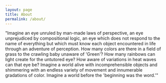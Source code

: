 ```yaml
---
layout: page
title: About
permalink: /about/
---
```


"Imagine an eye unruled by man-made laws of perspective, an eye unprejudiced by compositional logic, an eye which does not respond to the name of everything but which must know each object encountered in life through an adventure of perception. How many colors are there in a field of grass to the crawling baby unaware of 'Green'? How many rainbows can light create for the untutored eye? How aware of variations in heat waves can that eye be? Imagine a world alive with incomprehensible objects and shimmering with an endless variety of movement and innumerable gradations of color. Imagine a world before the 'beginning was the word.'"
 
